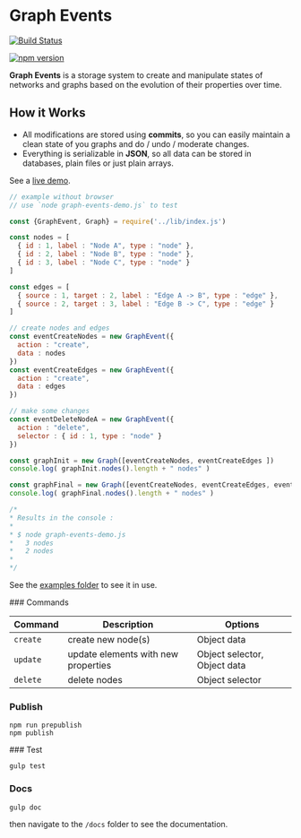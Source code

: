 # Graph Events

[![Build Status](https://travis-ci.org/clemsos/graph-events.svg?branch=master)](https://travis-ci.org/clemsos/graph-events)

[![npm version](https://badge.fury.io/js/graph-events.svg)](https://badge.fury.io/js/graph-events)

**Graph Events** is a storage system to create and manipulate states of networks and graphs based on the evolution of their properties over time.


## How it Works

* All modifications are stored using **commits**, so you can easily maintain a clean state of you graphs and do / undo / moderate changes.
* Everything is serializable in **JSON**, so all data can be stored in databases, plain files or just plain arrays.

See a [live demo](http://clemsos.github.io/graph-events/).

```js
// example without browser
// use `node graph-events-demo.js` to test

const {GraphEvent, Graph} = require('../lib/index.js')

const nodes = [
  { id : 1, label : "Node A", type : "node" },
  { id : 2, label : "Node B", type : "node" },
  { id : 3, label : "Node C", type : "node" }
]

const edges = [
  { source : 1, target : 2, label : "Edge A -> B", type : "edge" },
  { source : 2, target : 3, label : "Edge B -> C", type : "edge" }
]

// create nodes and edges
const eventCreateNodes = new GraphEvent({
  action : "create",
  data : nodes
})
const eventCreateEdges = new GraphEvent({
  action : "create",
  data : edges
})

// make some changes
const eventDeleteNodeA = new GraphEvent({
  action : "delete",
  selector : { id : 1, type : "node" }
})

const graphInit = new Graph([eventCreateNodes, eventCreateEdges ])
console.log( graphInit.nodes().length + " nodes" )

const graphFinal = new Graph([eventCreateNodes, eventCreateEdges, eventUpdateNodeA])
console.log( graphFinal.nodes().length + " nodes" )

/*
* Results in the console :
*
* $ node graph-events-demo.js       
*   3 nodes
*   2 nodes
*
*/
```

See the [examples folder](./examples) to see it in use.


### Commands

| Command | Description | Options |
|------|------|------|
| `create` | create new node(s) | Object data |
| `update` | update elements with new properties | Object selector, Object data |
| `delete` | delete nodes | Object selector |

### Publish

    npm run prepublish
    npm publish


### Test

    gulp test

### Docs

    gulp doc

then navigate to the `/docs` folder to see the documentation.
